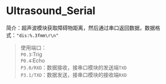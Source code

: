# Ultrasound_Serial
简介：超声波模块获取障碍物距离，然后通过串口返回数据，数据格式：`"dis:%.3fmm\r\n"`
>使用端口：  
`P0.3`:Trig  
`P0.4`:Echo  
`P3.0/RXD`：数据接收，接串口模块的发送端`TXD`  
`P3.1/TXD`：数据发送，接串口模块的接收端`RXD`